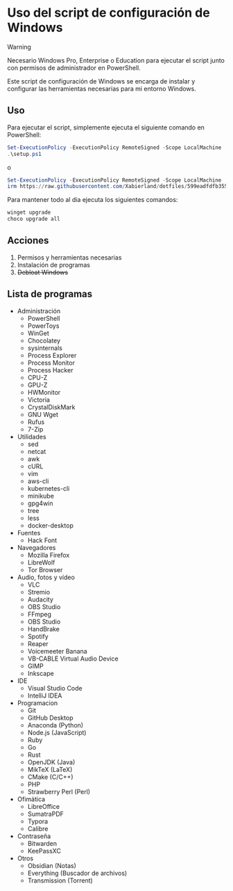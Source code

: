 # Uso del script de configuración de Windows

> [!WARNING]
> Necesario Windows Pro, Enterprise o Education para ejecutar el script junto con permisos de administrador en PowerShell.

Este script de configuración de Windows se encarga de instalar y configurar las herramientas necesarias para mi entorno Windows.

## Uso

Para ejecutar el script, simplemente ejecuta el siguiente comando en PowerShell:

```powershell
Set-ExecutionPolicy -ExecutionPolicy RemoteSigned -Scope LocalMachine
.\setup.ps1
```

o

```powershell
Set-ExecutionPolicy -ExecutionPolicy RemoteSigned -Scope LocalMachine
irm https://raw.githubusercontent.com/Xabierland/dotfiles/599eadfdfb3555585086248d7f2920d152640f95/scripts/windows/setup.ps1 | iex
```

Para mantener todo al dia ejecuta los siguientes comandos:

```powershell
winget upgrade
choco upgrade all
```

## Acciones

1. Permisos y herramientas necesarias
2. Instalación de programas
3. ~~Debloat Windows~~

## Lista de programas

- Administración
  - PowerShell
  - PowerToys
  - WinGet
  - Chocolatey
  - sysinternals
  - Process Explorer
  - Process Monitor
  - Process Hacker
  - CPU-Z
  - GPU-Z
  - HWMonitor
  - Victoria
  - CrystalDiskMark
  - GNU Wget
  - Rufus
  - 7-Zip
- Utilidades
  - sed
  - netcat
  - awk
  - cURL
  - vim
  - aws-cli
  - kubernetes-cli
  - minikube
  - gpg4win
  - tree
  - less
  - docker-desktop
- Fuentes
  - Hack Font
- Navegadores
  - Mozilla Firefox
  - LibreWolf
  - Tor Browser
- Audio, fotos y vídeo
  - VLC
  - Stremio
  - Audacity
  - OBS Studio
  - FFmpeg
  - OBS Studio
  - HandBrake
  - Spotify
  - Reaper
  - Voicemeeter Banana
  - VB-CABLE Virtual Audio Device
  - GIMP
  - Inkscape
- IDE
  - Visual Studio Code
  - IntelliJ IDEA
- Programacion
  - Git
  - GitHub Desktop
  - Anaconda (Python)
  - Node.js (JavaScript)
  - Ruby
  - Go
  - Rust
  - OpenJDK (Java)
  - MikTeX (LaTeX)
  - CMake (C/C++)
  - PHP
  - Strawberry Perl (Perl)
- Ofimática
  - LibreOffice
  - SumatraPDF
  - Typora
  - Calibre
- Contraseña
  - Bitwarden
  - KeePassXC
- Otros
  - Obsidian (Notas)
  - Everything (Buscador de archivos)
  - Transmission (Torrent)
